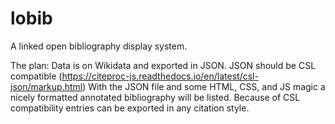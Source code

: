 # lobib
A linked open bibliography display system.

The plan:
Data is on Wikidata and exported in JSON.
JSON should be CSL compatible (https://citeproc-js.readthedocs.io/en/latest/csl-json/markup.html)
With the JSON file and some HTML, CSS, and JS magic a nicely formatted annotated bibliography will be listed. 
Because of CSL compatibility entries can be exported in any citation style. 
